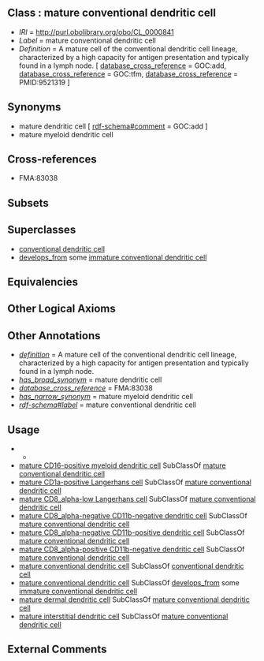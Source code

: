 
## Class : mature conventional dendritic cell

 * *IRI* = http://purl.obolibrary.org/obo/CL_0000841
 * *Label* = mature conventional dendritic cell
 * *Definition* = A mature cell of the conventional dendritic cell lineage, characterized by a high capacity for antigen presentation and typically found in a lymph node. [ [database_cross_reference](../../ef/oboInOwl#hasDbXref.md) = GOC:add, [database_cross_reference](../../ef/oboInOwl#hasDbXref.md) = GOC:tfm, [database_cross_reference](../../ef/oboInOwl#hasDbXref.md) = PMID:9521319 ]

## Synonyms

 * mature dendritic cell [ [rdf-schema#comment](../../nt/rdf-schema#comment.md) = GOC:add ]
 * mature myeloid dendritic cell

## Cross-references

 * FMA:83038

## Subsets


## Superclasses

 * [conventional dendritic cell](../../CL/90/CL_0000990.md)
 * [develops_from](../../RO/02/RO_0002202.md) some [immature conventional dendritic cell](../../CL/40/CL_0000840.md)

## Equivalencies


## Other Logical Axioms


## Other Annotations

 * *[definition](../../IAO/15/IAO_0000115.md)* = A mature cell of the conventional dendritic cell lineage, characterized by a high capacity for antigen presentation and typically found in a lymph node.
 * *[has_broad_synonym](../../ym/oboInOwl#hasBroadSynonym.md)* = mature dendritic cell
 * *[database_cross_reference](../../ef/oboInOwl#hasDbXref.md)* = FMA:83038
 * *[has_narrow_synonym](../../ym/oboInOwl#hasNarrowSynonym.md)* = mature myeloid dendritic cell
 * *[rdf-schema#label](../../el/rdf-schema#label.md)* = mature conventional dendritic cell

## Usage

 * -
 * [mature CD16-positive myeloid dendritic cell](../../CL/34/CL_0002534.md) SubClassOf [mature conventional dendritic cell](../../CL/41/CL_0000841.md)
 * [mature CD1a-positive Langerhans cell](../../CL/17/CL_0001017.md) SubClassOf [mature conventional dendritic cell](../../CL/41/CL_0000841.md)
 * [mature CD8_alpha-low Langerhans cell](../../CL/20/CL_0001020.md) SubClassOf [mature conventional dendritic cell](../../CL/41/CL_0000841.md)
 * [mature CD8_alpha-negative CD11b-negative dendritic cell](../../CL/02/CL_0001002.md) SubClassOf [mature conventional dendritic cell](../../CL/41/CL_0000841.md)
 * [mature CD8_alpha-negative CD11b-positive dendritic cell](../../CL/03/CL_0001003.md) SubClassOf [mature conventional dendritic cell](../../CL/41/CL_0000841.md)
 * [mature CD8_alpha-positive CD11b-negative dendritic cell](../../CL/05/CL_0001005.md) SubClassOf [mature conventional dendritic cell](../../CL/41/CL_0000841.md)
 * [mature conventional dendritic cell](../../CL/41/CL_0000841.md) SubClassOf [conventional dendritic cell](../../CL/90/CL_0000990.md)
 * [mature conventional dendritic cell](../../CL/41/CL_0000841.md) SubClassOf [develops_from](../../RO/02/RO_0002202.md) some [immature conventional dendritic cell](../../CL/40/CL_0000840.md)
 * [mature dermal dendritic cell](../../CL/10/CL_0001010.md) SubClassOf [mature conventional dendritic cell](../../CL/41/CL_0000841.md)
 * [mature interstitial dendritic cell](../../CL/13/CL_0001013.md) SubClassOf [mature conventional dendritic cell](../../CL/41/CL_0000841.md)

## External Comments

